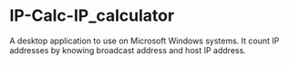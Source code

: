 # IP-Calc-IP_calculator
A desktop application to use on Microsoft Windows systems. It count IP addresses by knowing broadcast address and host IP address.
